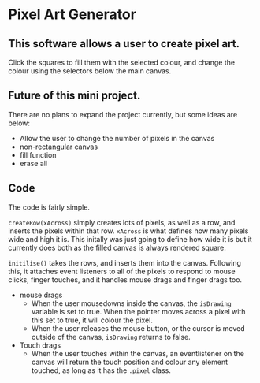 # Pixel Art Generator

This software allows a user to create pixel art.
---

Click the squares to fill them with the selected colour, and change the colour using the selectors below the main canvas.

## Future of this mini project.
There are no plans to expand the project currently, but some ideas are below:
- Allow the user to change the number of pixels in the canvas
- non-rectangular canvas
- fill function
- erase all

## Code
The code is fairly simple.

`createRow(xAcross)` simply creates lots of pixels, as well as a row, and inserts the pixels within that row. `xAcross` is what defines how many pixels wide and high it is. This initally was just going to define how wide it is but it currently does both as the filled canvas is always rendered square.

`initilise()` takes the rows, and inserts them into the canvas. Following this, it attaches event listeners to all of the pixels to respond to mouse clicks, finger touches, and it handles mouse drags and finger drags too.
- mouse drags
  - When the user mousedowns inside the canvas, the `isDrawing` variable is set to true. When the pointer moves across a pixel with this set to true, it will colour the pixel.
  - When the user releases the mouse button, or the cursor is moved outside of the canvas, `isDrawing` returns to false.
- Touch drags
  - When the user touches within the canvas, an eventlistener on the canvas will return the touch position and colour any element touched, as long as it has the `.pixel` class.


